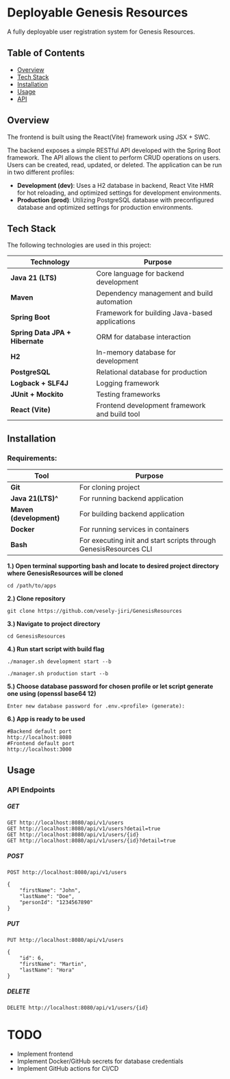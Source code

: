 # Deployable Genesis Resources

A fully deployable user registration system for Genesis Resources.

## Table of Contents

- [Overview](#overview)
- [Tech Stack](#tech-stack)
- [Installation](#installation)
- [Usage](#usage)
- [API](#api)

## Overview

The frontend is built using the React(Vite) framework using JSX + SWC.

The backend exposes a simple RESTful API developed with the Spring Boot framework. The API allows the client to perform CRUD operations on users. Users can be created, read, updated, or deleted.
The application can be run in two different profiles:

- **Development (dev)**: Uses a H2 database in backend, React Vite HMR for hot reloading, and optimized settings for development environments. 
- **Production (prod)**: Utilizing PostgreSQL database with preconfigured database and optimized settings for production environments.

## Tech Stack

The following technologies are used in this project:

| **Technology**                | **Purpose**                                   |
|-------------------------------|-----------------------------------------------|
| **Java 21 (LTS)**              | Core language for backend development         |
| **Maven**                      | Dependency management and build automation    |
| **Spring Boot**                | Framework for building Java-based applications|
| **Spring Data JPA + Hibernate**| ORM for database interaction                  |
| **H2**                         | In-memory database for development            |
| **PostgreSQL**                 | Relational database for production            |
| **Logback + SLF4J**            | Logging framework                             |
| **JUnit + Mockito**            | Testing frameworks                            |
| **React (Vite)**               | Frontend development framework and build tool |


## Installation

### Requirements:

| **Tool**                   | **Purpose**                                   |
|----------------------------|-----------------------------------------------|
| **Git**                     | For cloning project                          |
| **Java 21(LTS)^**           | For running backend application              |
| **Maven (development)**     | For building backend application             |
| **Docker**                  | For running services in containers           |
| **Bash**                    | For executing init and start scripts through GenesisResources CLI |

**1.) Open terminal supporting bash and locate to desired project directory where GenesisResources will be cloned**
```
cd /path/to/apps
```

**2.) Clone repository**
```
git clone https://github.com/vesely-jiri/GenesisResources
```

**3.) Navigate to project directory**
```
cd GenesisResources
```

**4.) Run start script with build flag**
```
./manager.sh development start --b
```
```
./manager.sh production start --b
```

**5.) Choose database password for chosen profile or let script generate one using (openssl base64 12)**
```
Enter new database password for .env.<profile> (generate):
```

**6.) App is ready to be used**
```
#Backend default port
http://localhost:8080
#Frontend default port
http://localhost:3000
```

## Usage

### API Endpoints

##### GET

```
GET http://localhost:8080/api/v1/users
GET http://localhost:8080/api/v1/users?detail=true
GET http://localhost:8080/api/v1/users/{id}
GET http://localhost:8080/api/v1/users/{id}?detail=true
```

##### POST

```
POST http://localhost:8080/api/v1/users
```
```
{
    "firstName": "John",
    "lastName": "Doe",
    "personId": "1234567890"
}
```

##### PUT

```
PUT http://localhost:8080/api/v1/users
```
```
{
    "id": 6,
    "firstName": "Martin",
    "lastName": "Hora"
}
```

##### DELETE

```
DELETE http://localhost:8080/api/v1/users/{id}
```

# TODO
- Implement frontend
- Implement Docker/GitHub secrets for database credentials
- Implement GitHub actions for CI/CD
